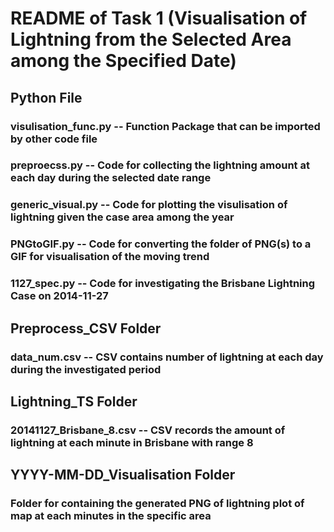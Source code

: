 # README of Task 1 (Visualisation of Lightning from the Selected Area among the Specified Date)

## Python File
### visulisation_func.py -- Function Package that can be imported by other code file
### preproecss.py -- Code for collecting the lightning amount at each day during the selected date range
### generic_visual.py -- Code for plotting the visulisation of lightning given the case area among the year
### PNGtoGIF.py -- Code for converting the folder of PNG(s) to a GIF for visualisation of the moving trend
### 1127_spec.py -- Code for investigating the Brisbane Lightning Case on 2014-11-27

## Preprocess_CSV Folder
### data_num.csv -- CSV contains number of lightning at each day during the investigated period

## Lightning_TS Folder
### 20141127_Brisbane_8.csv -- CSV records the amount of lightning at each minute in Brisbane with range 8

## YYYY-MM-DD_Visualisation Folder
### Folder for containing the generated PNG of lightning plot of map at each minutes in the specific area